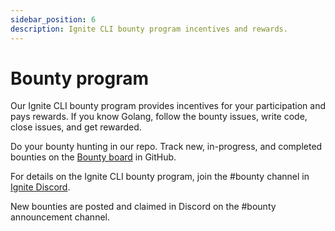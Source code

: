 ```yaml
---
sidebar_position: 6
description: Ignite CLI bounty program incentives and rewards. 
---
```


# Bounty program

Our Ignite CLI bounty program provides incentives for your participation and pays rewards. If you know Golang, follow the bounty issues, write code, close issues, and get rewarded.

Do your bounty hunting in our repo. Track new, in-progress, and completed bounties on the [Bounty board](https://github.com/ignite/cli/projects/5) in GitHub.

For details on the Ignite CLI bounty program, join the #bounty channel in [Ignite Discord](https://discord.com/invite/ignite). 

New bounties are posted and claimed in Discord on the #bounty announcement channel.
